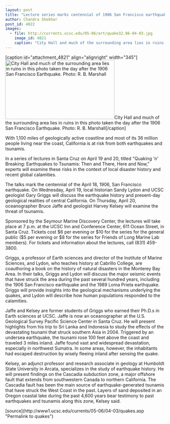 ```yaml
---
layout: post
title: "Lecture series marks centennial of 1906 San Francisco earthquake"
author: Chandra Shekhar
post_id: 4822
images:
  - file: http://currents.ucsc.edu/05-06/art/quake32.06-04-03.jpg
    image_id: 4821
    caption: "City Hall and much of the surrounding area lies in ruins in this photo taken the day after the 1906 San Francisco Earthquake. Photo: R. B. Marshall"
---
```


[caption id="attachment_4821" align="alignright" width="345"]<a href="http://localhost/mysite/wp-content/uploads/2006/04/quake32.06-04-03.jpg"><img class="size-full wp-image-4821" src="http://localhost/mysite/wp-content/uploads/2006/04/quake32.06-04-03.jpg" alt="City Hall and much of the surrounding area lies in ruins in this photo taken the day after the 1906 San Francisco Earthquake. Photo: R. B. Marshall" width="345" height="187" /></a>City Hall and much of the surrounding area lies in ruins in this photo taken the day after the 1906 San Francisco Earthquake. Photo: R. B. Marshall[/caption]
<a name="content" id="content"></a>
<p>
  With 1,100 miles of geologically active coastline and most of its 36 million people living near the coast, California is at risk from both earthquakes and tsunamis.
</p>
<p>
  In a series of lectures in Santa Cruz on April 19 and 20, titled "Quaking 'n' Breaking: Earthquakes to Tsunamis: Then and There, Here and Now," experts will examine these risks in the context of local disaster history and recent global calamities.
</p>
<p>
  The talks mark the centennial of the April 18, 1906, San Francisco earthquake. On Wednesday, April 19, local historian Sandy Lydon and UCSC geologist Gary Griggs will discuss the earthquake history and present-day geological realities of central California. On Thursday, April 20, oceanographer Bruce Jaffe and geologist Harvey Kelsey will examine the threat of tsunamis.
</p>
<p>
  Sponsored by the Seymour Marine Discovery Center, the lectures will take place at 7 p.m. at the UCSC Inn and Conference Center, 611 Ocean Street, in Santa Cruz. Tickets cost $6 per evening or $10 for the series for the general public ($5 per evening or $8 for the series for Friends of Long Marine Lab members). For tickets and information about the lectures, call (831) 459-3800.
</p>
<p>
  Griggs, a professor of Earth sciences and director of the Institute of Marine Sciences, and Lydon, who teaches history at Cabrillo College, are coauthoring a book on the history of natural disasters in the Monterey Bay Area. In their talks, Griggs and Lydon will discuss the major seismic events that have struck the area during the past several hundred years, including the 1906 San Francisco earthquake and the 1989 Loma Prieta earthquake. Griggs will provide insights into the geological mechanisms underlying the quakes, and Lydon will describe how human populations responded to the calamities.
</p>
<p>
  Jaffe and Kelsey are former students of Griggs who earned their Ph.D.s in Earth sciences at UCSC. Jaffe is now an oceanographer at the U.S. Geological Survey Pacific Science Center in Santa Cruz. He will present highlights from his trip to Sri Lanka and Indonesia to study the effects of the devastating tsunami that struck southern Asia in 2004. Triggered by an undersea earthquake, the tsunami rose 100 feet above the coast and traveled 3 miles inland. Jaffe found vast and widespread devastation, especially in northwest Sumatra. In some areas, however, the inhabitants had escaped destruction by wisely fleeing inland after sensing the quake.
</p>
<p>
  Kelsey, an adjunct professor and research associate in geology at Humboldt State University in Arcata, specializes in the study of earthquake history. He will present findings on the Cascadia subduction zone, a major offshore fault that extends from southwestern Canada to northern California. The Cascadia fault has been the main source of earthquake-generated tsunamis that have struck the West Coast in the past. Layers of sand deposited in an Oregon coastal lake during the past 4,600 years bear testimony to past earthquakes and tsunamis along this zone, Kelsey said.
</p>
<form>
  <input name="t1" size="-1" type="hidden">
</form>




</p>
[source](http://www1.ucsc.edu/currents/05-06/04-03/quakes.asp "Permalink to quakes")
